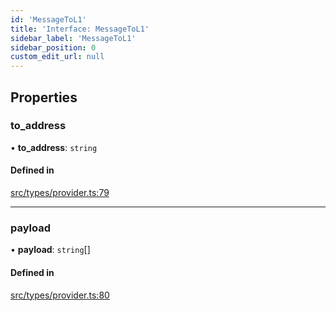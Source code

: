 ```yaml
---
id: 'MessageToL1'
title: 'Interface: MessageToL1'
sidebar_label: 'MessageToL1'
sidebar_position: 0
custom_edit_url: null
---
```


## Properties

### to_address

• **to_address**: `string`

#### Defined in

[src/types/provider.ts:79](https://github.com/notV4l/starknet.js/blob/47ca727/src/types/provider.ts#L79)

---

### payload

• **payload**: `string`[]

#### Defined in

[src/types/provider.ts:80](https://github.com/notV4l/starknet.js/blob/47ca727/src/types/provider.ts#L80)
